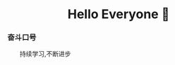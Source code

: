 <h1 align="center">Hello Everyone 👋</h1>

<!--
### 个人简历
&emsp;&emsp;我是一枚来自湖南邵阳的IT爱好者:man:，曾几何时，人们使用飞鸽传书、书信来传递信息。到了近代，开始使用更加方便的电话、电报来传递战报，互报平安。而今，互联网的出现使得人们随时随地看到家人的笑脸，无论多远的距离都能够进行信息传递，进行网上购物等。-->
<!--
&emsp;&emsp;互联网的出现，促进了科技发展，提高了人民的物质生活水平。社会经济变得数据化、智能化。
-->
<!--
&emsp;&emsp;在初中曾有一次，我的恩师问我：“你未来想要成为一个什么样的人?”  我笑着回答说：“科技发展是促进人类进步的一项重大指标，而计算机则是科技发展中一个重要的东西，所以我选择学习计算机行业”。而后，到了大学我才真实的接触计算机，了解计算机的发展历史，计算机的组成部分，学习安装计算机硬件等等。
-->
<!--
&emsp;&emsp;至此，我对计算机(:computer:)产生了新的认识，也有了新的体会。电脑能带给我们的不止听音乐、追剧和玩游戏，其实给我们带来许多特殊的能力，“创造”和“发现”。
-->
### 奋斗口号
&emsp;&emsp;持续学习,不断进步
<!--### Hi there 👋
-->
<!--
**jonesruner/jonesruner** is a ✨ _special_ ✨ repository because its `README.md` (this file) appears on your GitHub profile.

Here are some ideas to get you started:

- 🔭 I’m currently working on ...
- 🌱 I’m currently learning ...
- 👯 I’m looking to collaborate on ...
- 🤔 I’m looking for help with ...
- 💬 Ask me about ...
- 📫 How to reach me: ...
- 😄 Pronouns: ...
- ⚡ Fun fact: ...
-->
